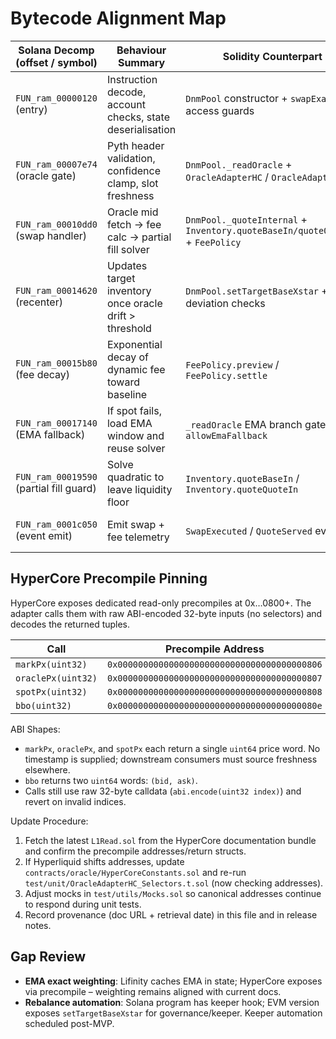 # Bytecode Alignment Map

| Solana Decomp (offset / symbol) | Behaviour Summary | Solidity Counterpart | Notes |
|---------------------------------|-------------------|----------------------|-------|
| `FUN_ram_00000120` (entry) | Instruction decode, account checks, state deserialisation | `DnmPool` constructor + `swapExactIn` access guards | State layout mirrored via struct packing / accessors. |
| `FUN_ram_00007e74` (oracle gate) | Pyth header validation, confidence clamp, slot freshness | `DnmPool._readOracle` + `OracleAdapterHC` / `OracleAdapterPyth` | Uses HyperCore + Pyth fallback; strict/spot caps from SOL/USDC config. |
| `FUN_ram_00010dd0` (swap handler) | Oracle mid fetch → fee calc → partial fill solver | `DnmPool._quoteInternal` + `Inventory.quoteBaseIn/quoteQuoteIn` + `FeePolicy` | Partial solver leaves inventory floor, matching decompiled branch. |
| `FUN_ram_00014620` (recenter) | Updates target inventory once oracle drift > threshold | `DnmPool.setTargetBaseXstar` + deviation checks | Threshold pulled from config `recenterThresholdPct`. |
| `FUN_ram_00015b80` (fee decay) | Exponential decay of dynamic fee toward baseline | `FeePolicy.preview` / `FeePolicy.settle` | Utilises per-block decay with α/β components. |
| `FUN_ram_00017140` (EMA fallback) | If spot fails, load EMA window and reuse solver | `_readOracle` EMA branch gated by `allowEmaFallback` | Divergence vs Pyth enforced before swap proceeds. |
| `FUN_ram_00019590` (partial fill guard) | Solve quadratic to leave liquidity floor | `Inventory.quoteBaseIn` / `Inventory.quoteQuoteIn` | Uses `FixedPointMath` for deterministic scaling and matches Solana big-int ops. |
| `FUN_ram_0001c050` (event emit) | Emit swap + fee telemetry | `SwapExecuted` / `QuoteServed` events | Event fields mirror Solana logging schema. |

## HyperCore Precompile Pinning

HyperCore exposes dedicated read-only precompiles at 0x…0800+. The adapter calls them with raw ABI-encoded 32-byte inputs (no selectors) and decodes the returned tuples.

| Call | Precompile Address | Solidity Helper |
|------|--------------------|-----------------|
| `markPx(uint32)` | `0x0000000000000000000000000000000000000806` | `HyperCoreConstants.MARK_PX_PRECOMPILE` |
| `oraclePx(uint32)` | `0x0000000000000000000000000000000000000807` | `HyperCoreConstants.ORACLE_PX_PRECOMPILE` |
| `spotPx(uint32)` | `0x0000000000000000000000000000000000000808` | `HyperCoreConstants.SPOT_PX_PRECOMPILE` |
| `bbo(uint32)` | `0x000000000000000000000000000000000000080e` | `HyperCoreConstants.BBO_PRECOMPILE` |

ABI Shapes:
- `markPx`, `oraclePx`, and `spotPx` each return a single `uint64` price word. No timestamp is supplied; downstream consumers must source freshness elsewhere.
- `bbo` returns two `uint64` words: `(bid, ask)`.
- Calls still use raw 32-byte calldata (`abi.encode(uint32 index)`) and revert on invalid indices.

Update Procedure:
1. Fetch the latest `L1Read.sol` from the HyperCore documentation bundle and confirm the precompile addresses/return structs.
2. If Hyperliquid shifts addresses, update `contracts/oracle/HyperCoreConstants.sol` and re-run `test/unit/OracleAdapterHC_Selectors.t.sol` (now checking addresses).
3. Adjust mocks in `test/utils/Mocks.sol` so canonical addresses continue to respond during unit tests.
4. Record provenance (doc URL + retrieval date) in this file and in release notes.

## Gap Review
- **EMA exact weighting**: Lifinity caches EMA in state; HyperCore exposes via precompile – weighting remains aligned with current docs.
- **Rebalance automation**: Solana program has keeper hook; EVM version exposes `setTargetBaseXstar` for governance/keeper. Keeper automation scheduled post-MVP.
